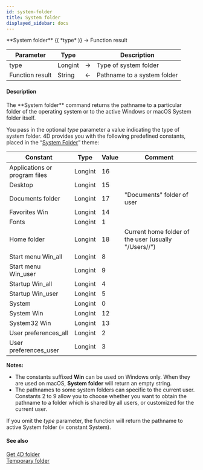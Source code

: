 ```yaml
---
id: system-folder
title: System folder
displayed_sidebar: docs
---
```


<!--REF #_command_.System folder.Syntax-->**System folder** {( *type* )} -> Function result<!-- END REF-->
<!--REF #_command_.System folder.Params-->
| Parameter | Type |  | Description |
| --- | --- | --- | --- |
| type | Longint | -> | Type of system folder |
| Function result | String | <- | Pathname to a system folder |

<!-- END REF-->

#### Description 

<!--REF #_command_.System folder.Summary-->The **System folder** command returns the pathname to a particular folder of the operating system or to the active Windows or macOS System folder itself.<!-- END REF-->

You pass in the optional *type* parameter a value indicating the type of system folder. 4D provides you with the following predefined constants, placed in the “[System Folder](/4Dv20R6/4D/20-R6/System-Folder.302-6958521.en.html)” theme:

| Constant                      | Type    | Value | Comment                                                        |
| ----------------------------- | ------- | ----- | -------------------------------------------------------------- |
| Applications or program files | Longint | 16    |                                                                |
| Desktop                       | Longint | 15    |                                                                |
| Documents folder              | Longint | 17    | "Documents" folder of user                                     |
| Favorites Win                 | Longint | 14    |                                                                |
| Fonts                         | Longint | 1     |                                                                |
| Home folder                   | Longint | 18    | Current home folder of the user (usually "/Users/<username>/") |
| Start menu Win\_all           | Longint | 8     |                                                                |
| Start menu Win\_user          | Longint | 9     |                                                                |
| Startup Win\_all              | Longint | 4     |                                                                |
| Startup Win\_user             | Longint | 5     |                                                                |
| System                        | Longint | 0     |                                                                |
| System Win                    | Longint | 12    |                                                                |
| System32 Win                  | Longint | 13    |                                                                |
| User preferences\_all         | Longint | 2     |                                                                |
| User preferences\_user        | Longint | 3     |                                                                |

**Notes:**

* The constants suffixed **Win** can be used on Windows only. When they are used on macOS, **System folder** will return an empty string.
* The pathnames to some system folders can specific to the current user. Constants 2 to 9 allow you to choose whether you want to obtain the pathname to a folder which is shared by all users, or customized for the current user.

If you omit the *type* parameter, the function will return the pathname to active System folder (= constant System).

#### See also 

[Get 4D folder](get-4d-folder.md)  
[Temporary folder](temporary-folder.md)  